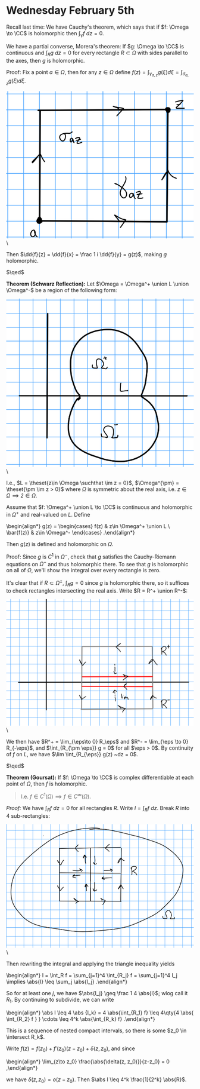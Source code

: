 # Wednesday February 5th

Recall last time:
We have Cauchy's theorem, which says that if $f: \Omega \to \CC$ is holomorphic then $\int_\gamma f~dz = 0$.

We have a partial converse, Morera's theorem: If $g: \Omega \to \CC$ is continuous and $\int_R g~dz = 0$ for every rectangle $R\subset \Omega$ with sides parallel to the axes, then $g$ is holomorphic.

Proof:
Fix a point $a\in\Omega$, then for any $z\in\Omega$ define $f(z) = \int_{\gamma_{a, z}} g(\xi) d\xi = \int_{\sigma_{a, z}} g(\xi) d\xi$.

![Image](figures/2020-02-05-13:42.png)\

Then $\dd{f}{z} = \dd{f}{x} = \frac 1 i \dd{f}{y} = g(z)$, making $g$ holomorphic.

$\qed$

**Theorem (Schwarz Reflection):**
Let $\Omega = \Omega^+ \union L \union \Omega^-$ be a region of the following form:

![Image](figures/2020-02-05-13:45.png)\

I.e., $L = \theset{z\in \Omega \suchthat \im z = 0}$, $\Omega^{\pm} = \theset{\pm \im z > 0}$ where $\Omega$ is symmetric about the real axis, i.e. $z\in \Omega \implies \bar z \in \Omega$.

Assume that $f: \Omega^+ \union L \to \CC$ is continuous and holomorphic in $\Omega^+$ and real-valued on $L$.
Define

\begin{align*}
g(z) = 
\begin{cases}
f(z) & z\in \Omega^+ \union L \\
\bar{f(z)} & z\in \Omega^-
\end{cases}
.\end{align*}

Then $g(z)$ is defined and holomorphic on $\Omega$.

Proof:
Since $g$ is $C^1$ in $\Omega^-$, check that $g$ satisfies the Cauchy-Riemann equations on $\Omega^-$ and thus holomorphic there.
To see that $g$ is holomorphic on all of $\Omega$, we'll show the integral over every rectangle is zero.

It's clear that if $R\subset \Omega^{\pm}$, $\int_R g = 0$ since $g$ is holomorphic there, so it suffices to check rectangles intersecting the real axis.
Write $R = R^+ \union R^-$:

![Image](figures/2020-02-05-13:59.png)\

We then have $R^+ = \lim_{\eps\to 0} R_\eps$  and $R^- = \lim_{\eps \to 0} R_{-\eps}$, and $\int_{R_{\pm \eps}} g = 0$ for all $\eps > 0$.
By continuity of $f$ on $L$, we have $\lim \int_{R_{\eps}} g(z) ~dz = 0$.

$\qed$

**Theorem (Goursat):**
If $f: \Omega \to \CC$ is complex differentiable at each point of $\Omega$, then $f$ is holomorphic.

> I.e. $f\in C^1(\Omega) \implies f\in C^\infty(\Omega)$.

*Proof:*
We have $\int_R f ~dz = 0$ for all rectangles $R$.
Write $I = \int_R f ~dz$.
Break $R$ into 4 sub-rectangles:

![Image](figures/2020-02-05-14:08.png)\

Then rewriting the integral and applying the triangle inequality yields

\begin{align*}
I = \int_R f = \sum_{j=1}^4 \int_{R_j} f  = \sum_{j=1}^4 I_j \implies \abs{I} \leq \sum_j \abs{I_j}
.\end{align*}

So for at least one $j$, we have $\abs{I_j} \geq \frac 1 4 \abs{I}$; wlog call it $R_1$.
By continuing to subdivide, we can write 

\begin{align*}
\abs I \leq 4 \abs {I_k} = 4 \abs{\int_{R_1} f} \leq 4\qty{4 \abs{ \int_{R_2} f }  } \cdots \leq 4^k \abs{\int_{R_k} f}
.\end{align*}

This is a sequence of nested compact intervals, so there is some $z_0 \in \intersect R_k$.

Write $f(z) = f(z_0) + f'(z_0)(z-z_0) + \delta(z, z_0)$, and since

\begin{align*}
\lim_{z\to z_0} \frac{\abs{\delta(z, z_0)}}{z-z_0} = 0
,\end{align*}

we have $\delta(z, z_0) = o(z-z_0)$.
Then $\abs I \leq 4^k \frac{1}{2^k} \abs{R}$.

